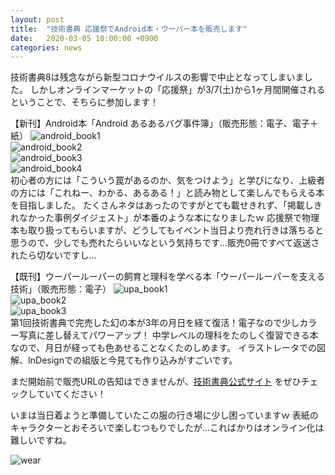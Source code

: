 ```yaml
---
layout: post
title:  "技術書典 応援祭でAndroid本・ウーパー本を販売します"
date:   2020-03-05 10:00:00 +0900
categories: news
---
```


技術書典8は残念ながら新型コロナウイルスの影響で中止となってしまいました。
しかしオンラインマーケットの「応援祭」が3/7(土)から1ヶ月間開催されるということで、そちらに参加します！

【新刊】Android本「Android あるあるバグ事件簿」（販売形態：電子、電子＋紙）
![android_book1](http://wirohakaruta.github.io/img/android_book1.png)  
![android_book2](http://wirohakaruta.github.io/img/android_book2.png)  
![android_book3](http://wirohakaruta.github.io/img/android_book3.png)  
![android_book4](http://wirohakaruta.github.io/img/android_book4.png)  
初心者の方には「こういう罠があるのか、気をつけよう」と学びになり、上級者の方には「これねー、わかる、あるある！」と読み物として楽しんでもらえる本を目指しました。
たくさんネタはあったのですがとても載せきれず、「掲載しきれなかった事例ダイジェスト」が本番のような本になりましたｗ
応援祭で物理本も取り扱ってもらいますが、どうしてもイベント当日より売れ行きは落ちると思うので、少しでも売れたらいいなという気持ちです…販売0冊ですべて返送されたら切ないですし…

【既刊】ウーパールーパーの飼育と理科を学べる本「ウーパールーパーを支える技術」（販売形態：電子）
![upa_book1](http://wirohakaruta.github.io/img/upa_book1.jpg)  
![upa_book2](http://wirohakaruta.github.io/img/upa_book2.png)  
![upa_book3](http://wirohakaruta.github.io/img/upa_book3.png)  
第1回技術書典で完売した幻の本が3年の月日を経て復活！電子なので少しカラー写真に差し替えてパワーアップ！
中学レベルの理科をたのしく復習できる本なので、月日が経っても色あせることなくたのしめます。
イラストレータでの図解、InDesignでの組版と今見ても作り込みがすごいです。

まだ開始前で販売URLの告知はできませんが、[技術書典公式サイト](https://techbookfest.org) をぜひチェックしていてください！


いまは当日着ようと準備していたこの服の行き場に少し困っていますｗ
表紙のキャラクターとおそろいで楽しむつもりでしたが…こればかりはオンライン化は難しいですね。

![wear](http://wirohakaruta.github.io/img/wear.jpg)  
